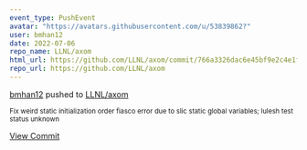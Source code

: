 ```yaml
---
event_type: PushEvent
avatar: "https://avatars.githubusercontent.com/u/53839862?"
user: bmhan12
date: 2022-07-06
repo_name: LLNL/axom
html_url: https://github.com/LLNL/axom/commit/766a3326dac6e45bf9e2c4e1ffc5102ed5989ada
repo_url: https://github.com/LLNL/axom
---
```


<a href='https://github.com/bmhan12' target='_blank'>bmhan12</a> pushed to <a href='https://github.com/LLNL/axom' target='_blank'>LLNL/axom</a>

<small>Fix weird static initialization order fiasco error due to slic static global variables; lulesh test status unknown</small>

<a href='https://github.com/LLNL/axom/commit/766a3326dac6e45bf9e2c4e1ffc5102ed5989ada' target='_blank'>View Commit</a>